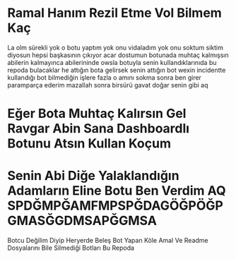 # Ramal Hanım Rezil Etme Vol Bilmem Kaç
La olm sürekli yok o botu yaptım yok onu vidaladım yok onu soktum siktim diyosun hepsi başkasının çıkıyor acar dostumun botunada muhtaç kalmışsın abilerin kalmayınca abilerininde owsla botuyla senin kullandıklarınıda bu repoda bulacaklar he attığın bota gelirsek senin attığın bot wexin incidentte kullandığı bot bilmediğin işlere fazla o amını sokma sonra ben girer paramparça ederim mazallah sonra birsürü gavat doğar senin gibi aq
# Eğer Bota Muhtaç Kalırsın Gel Ravgar Abin Sana Dashboardlı Botunu Atsın Kullan Koçum
# Senin Abi Diğe Yalaklandığın Adamların Eline Botu Ben Verdim AQ SPDĞMPĞAMFMPSPĞDAGÖĞPÖĞPGMASĞGDMSAPĞGMSA
Botcu Değilim Diyip Heryerde Beleş Bot Yapan Köle Amal Ve Readme Dosyalarını Bile Silmediği Botları Bu Repoda
